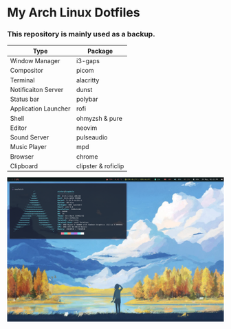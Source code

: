 # My Arch Linux Dotfiles

### This repository is mainly used as a backup.

<!--- ### The current theme was inspired by this https://github.com/ngynLk/polybar-themes#blocks -->

| Type | Package |
|---|---|
| Window Manager | i3-gaps |
| Compositor | picom |
| Terminal | alacritty |
| Notificaiton Server | dunst |
| Status bar | polybar |
| Application Launcher | rofi |
| Shell | ohmyzsh & pure |
| Editor | neovim |
| Sound Server | pulseaudio |
| Music Player | mpd |
| Browser | chrome |
| Clipboard | clipster & roficlip |


![Screenshot](screenshot_new.png)
